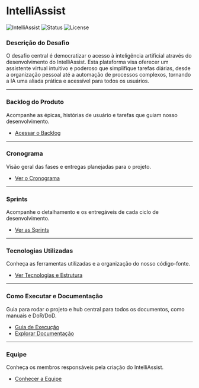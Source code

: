 # IntelliAssist

![IntelliAssist](https://img.shields.io/badge/project-IntelliAssist-blue)
![Status](https://img.shields.io/badge/status-em%20desenvolvimento-yellow)
![License](https://img.shields.io/badge/license-MIT-green)

### Descrição do Desafio
O desafio central é democratizar o acesso à inteligência artificial através do desenvolvimento do IntelliAssist. Esta plataforma visa oferecer um assistente virtual intuitivo e poderoso que simplifique tarefas diárias, desde a organização pessoal até a automação de processos complexos, tornando a IA uma aliada prática e acessível para todos os usuários.

---

### Backlog do Produto
Acompanhe as épicas, histórias de usuário e tarefas que guiam nosso desenvolvimento.
- [Acessar o Backlog](./Docs/PRODUCT_BACKLOG.md)

---

### Cronograma
Visão geral das fases e entregas planejadas para o projeto.
- [Ver o Cronograma](./Docs/TIMELINE.md)

---

### Sprints
Acompanhe o detalhamento e os entregáveis de cada ciclo de desenvolvimento.
- [Ver as Sprints](./Docs/SPRINTS.md)

---

### Tecnologias Utilizadas
Conheça as ferramentas utilizadas e a organização do nosso código-fonte.
- [Ver Tecnologias e Estrutura](./Docs/TECHNOLOGIES.md)

---

### Como Executar e Documentação
Guia para rodar o projeto e hub central para todos os documentos, como manuais e DoR/DoD.
- [Guia de Execução](./Docs/HOW_TO_RUN.md)
- [Explorar Documentação](./Docs/DOCUMENTATION.md)

---

### Equipe
Conheça os membros responsáveis pela criação do IntelliAssist.
- [Conhecer a Equipe](./Docs/TEAM.md)
